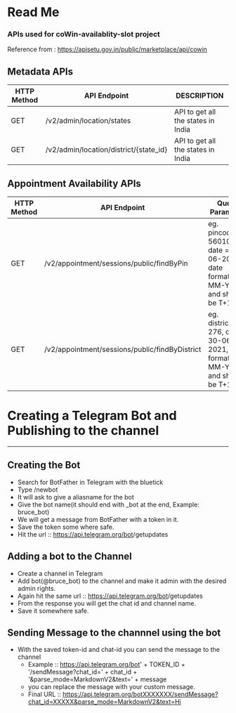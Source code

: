# Read Me

### APIs used for coWin-availablity-slot project
Reference from :
    https://apisetu.gov.in/public/marketplace/api/cowin

## Metadata APIs
| HTTP Method | API Endpoint | DESCRIPTION |
| ------ | ------ | ------ |
| GET | /v2/admin/location/states | API to get all the states in India |
| GET | /v2/admin/location/district/{state_id} | API to get all the states in India |

## Appointment Availability APIs
| HTTP Method | API Endpoint| Query Parameter|DESCRIPTION |
| ------ | ------ | ------ | ------ |
|GET | /v2/appointment/sessions/public/findByPin | eg. pincode= 560100, date = 30-06-2021, date format[DD-MM-YYYY] and should be T+1 |Get the appointment availablity by using the pincode|
|GET | /v2/appointment/sessions/public/findByDistrict | eg. district_id= 276, date = 30-06-2021, date format[DD-MM-YYYY] and should be T+1 |Get the appointment availablity by using the pincode|


# Creating a Telegram Bot and Publishing to the channel
---------------------------------------------------------------

## Creating the Bot
* Search for BotFather in Telegram with the bluetick
* Type /newbot
* It will ask to give a aliasname for the bot
* Give the bot name(it should end with _bot at the end, Example: bruce_bot)
* We will get a message from BotFather with a token in it.
* Save the token some where safe.
* Hit the url :: https://api.telegram.org/bot<tokenId>/getupdates

## Adding a bot to the Channel
* Create a channel in Telegram
* Add bot(@bruce_bot) to the channel and make it admin with the desired admin rights.
* Again hit the same url :: https://api.telegram.org/bot<tokenId>/getupdates
* From the response you will get the chat id and channel name.
* Save it somewhere safe.


## Sending Message to the channnel using the bot
* With the saved token-id and chat-id you can send the message to the channel
    * Example :: https://api.telegram.org/bot' + TOKEN_ID + '/sendMessage?chat_id=' + chat_id + '&parse_mode=MarkdownV2&text=' + message
    * you can replace the message with your custom message.
    * Final URL :: https://api.telegram.org/botXXXXXXX/sendMessage?chat_id=XXXXX&parse_mode=MarkdownV2&text=Hi

